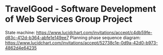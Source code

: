# TravelGood - Software Development of Web Services Group Project
State machine: https://www.lucidchart.com/invitations/accept/c4db59fe-d83c-412d-b364-abfe1e149ee7
Planning phase sequence diagram: https://www.lucidchart.com/invitations/accept/52738c1e-0d9a-42d0-b973-4862d4e64235
